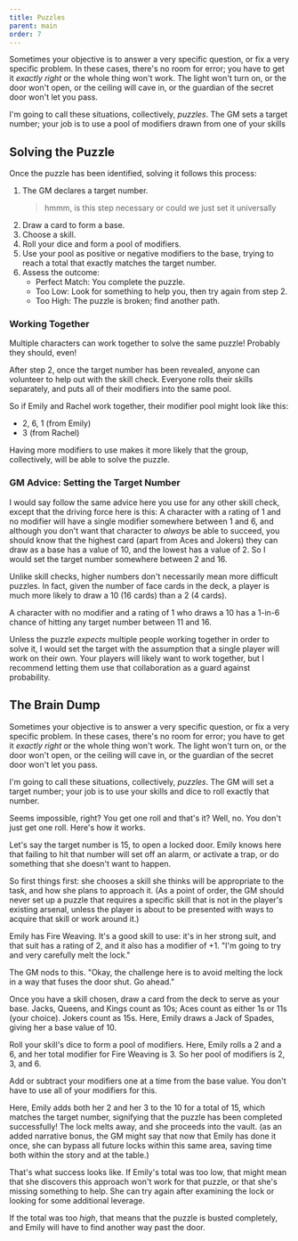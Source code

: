 ```yaml
---
title: Puzzles
parent: main
order: 7
---
```



Sometimes your objective is to answer a very specific question, or fix a very specific problem. In these cases, there's no room for error; you have to get it *exactly right* or the whole thing won't work. The light won't turn on, or the door won't open, or the ceiling will cave in, or the guardian of the secret door won't let you pass.

I'm going to call these situations, collectively, *puzzles*. The GM sets a target number; your job is to use a pool of modifiers drawn from one of your skills

## Solving the Puzzle
Once the puzzle has been identified, solving it follows this process:

1. The GM declares a target number.
    > hmmm, is this step necessary or could we just set it universally
2. Draw a card to form a base.
3. Choose a skill.
4. Roll your dice and form a pool of modifiers.
5. Use your pool as positive or negative modifiers to the base, trying to reach a total that exactly matches the target number.
6. Assess the outcome:
    - Perfect Match: You complete the puzzle.
    - Too Low: Look for something to help you, then try again from step 2.
    - Too High: The puzzle is broken; find another path.

### Working Together
Multiple characters can work together to solve the same puzzle! Probably they should, even!

After step 2, once the target number has been revealed, anyone can volunteer to help out with the skill check. Everyone rolls their skills separately, and puts all of their modifiers into the same pool.

So if Emily and Rachel work together, their modifier pool might look like this:
- 2, 6, 1 (from Emily)
- 3 (from Rachel)

Having more modifiers to use makes it more likely that the group, collectively, will be able to solve the puzzle.

### GM Advice: Setting the Target Number
I would say follow the same advice here you use for any other skill check, except that the driving force here is this: A character with a rating of 1 and no modifier will have a single modifier somewhere between 1 and 6, and although you don't want that character to *always* be able to succeed, you should know that the highest card (apart from Aces and Jokers) they can draw as a base has a value of 10, and the lowest has a value of 2. So I would set the target number somewhere between 2 and 16.

Unlike skill checks, higher numbers don't necessarily mean more difficult puzzles. In fact, given the number of face cards in the deck, a player is much more likely to draw a 10 (16 cards) than a 2 (4 cards).

A character with no modifier and a rating of 1 who draws a 10 has a 1-in-6 chance of hitting any target number between 11 and 16.

Unless the puzzle *expects* multiple people working together in order to solve it, I would set the target with the assumption that a single player will work on their own. Your players will likely want to work together, but I recommend letting them use that collaboration as a guard against probability.

## The Brain Dump
Sometimes your objective is to answer a very specific question, or fix a very specific problem. In these cases, there's no room for error; you have to get it *exactly right* or the whole thing won't work. The light won't turn on, or the door won't open, or the ceiling will cave in, or the guardian of the secret door won't let you pass.

I'm going to call these situations, collectively, *puzzles*. The GM will set a target number; your job is to use your skills and dice to roll exactly that number.

Seems impossible, right? You get one roll and that's it? Well, no. You don't just get one roll. Here's how it works.

Let's say the target number is 15, to open a locked door. Emily knows here that failing to hit that number will set off an alarm, or activate a trap, or do something that she doesn't want to happen.

So first things first: she chooses a skill she thinks will be appropriate to the task, and how she plans to approach it. (As a point of order, the GM should never set up a puzzle that requires a specific skill that is not in the player's existing arsenal, unless the player is about to be presented with ways to acquire that skill or work around it.)

Emily has Fire Weaving. It's a good skill to use: it's in her strong suit, and that suit has a rating of 2, and it also has a modifier of +1. "I'm going to try and very carefully melt the lock."

The GM nods to this. "Okay, the challenge here is to avoid melting the lock in a way that fuses the door shut. Go ahead."

Once you have a skill chosen, draw a card from the deck to serve as your base. Jacks, Queens, and Kings count as 10s; Aces count as either 1s or 11s (your choice). Jokers count as 15s. Here, Emily draws a Jack of Spades, giving her a base value of 10.

Roll your skill's dice to form a pool of modifiers. Here, Emily rolls a 2 and a 6, and her total modifier for Fire Weaving is 3. So her pool of modifiers is 2, 3, and 6.

Add or subtract your modifiers one at a time from the base value. You don't have to use all of your modifiers for this.

Here, Emily adds both her 2 and her 3 to the 10 for a total of 15, which matches the target number, signifying that the puzzle has been completed successfully! The lock melts away, and she proceeds into the vault. (as an added narrative bonus, the GM might say that now that Emily has done it once, she can bypass all future locks within this same area, saving time both within the story and at the table.)

That's what success looks like. If Emily's total was too low, that might mean that she discovers this approach won't work for that puzzle, or that she's missing something to help. She can try again after examining the lock or looking for some additional leverage.

If the total was too *high*, that means that the puzzle is busted completely, and Emily will have to find another way past the door.